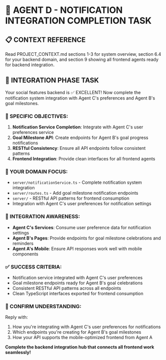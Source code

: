 # 🎯 AGENT D - NOTIFICATION INTEGRATION COMPLETION TASK

## 📋 CONTEXT REFERENCE
Read PROJECT_CONTEXT.md sections 1-3 for system overview, section 6.4 for your backend domain, and section 9 showing all frontend agents ready for backend integration.

## 🚀 INTEGRATION PHASE TASK
Your social features backend is ✅ EXCELLENT! Now complete the notification system integration with Agent C's preferences and Agent B's goal milestones.

### 🎯 SPECIFIC OBJECTIVES:
1. **Notification Service Completion**: Integrate with Agent C's user preferences service
2. **Goal Milestone API**: Create endpoints for Agent B's goal progress notifications
3. **RESTful Consistency**: Ensure all API endpoints follow consistent patterns
4. **Frontend Integration**: Provide clean interfaces for all frontend agents

### 📁 YOUR DOMAIN FOCUS:
- `server/notificationService.ts` - Complete notification system integration
- `server/routes.ts` - Add goal milestone notification endpoints
- `server/` - RESTful API patterns for frontend consumption
- Integration with Agent C's user preferences for notification settings

### 🔗 INTEGRATION AWARENESS:
- **Agent C's Services**: Consume user preference data for notification settings
- **Agent B's Pages**: Provide endpoints for goal milestone celebrations and reminders
- **Agent A's Mobile**: Ensure API responses work well with mobile components

### ✅ SUCCESS CRITERIA:
- Notification service integrated with Agent C's user preferences
- Goal milestone endpoints ready for Agent B's goal celebrations
- Consistent RESTful API patterns across all endpoints
- Clean TypeScript interfaces exported for frontend consumption

### 📝 CONFIRM UNDERSTANDING:
Reply with:
1. How you're integrating with Agent C's user preferences for notifications
2. Which endpoints you're creating for Agent B's goal milestones
3. How your API supports the mobile-optimized frontend from Agent A

**Complete the backend integration hub that connects all frontend work seamlessly!**